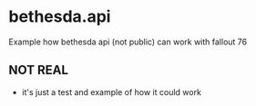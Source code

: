 # bethesda.api
Example how bethesda api (not public) can work with fallout 76

## NOT REAL

- it's just a test and example of how it could work
